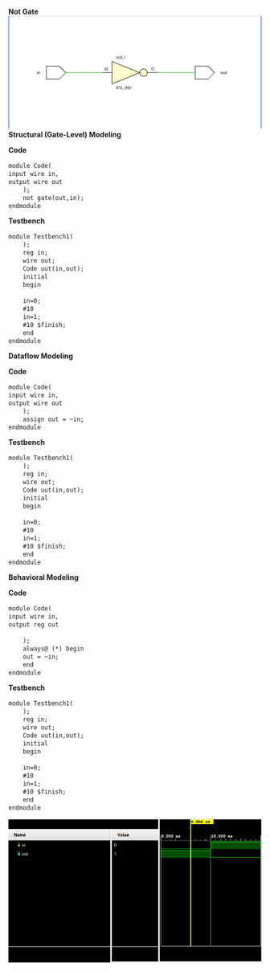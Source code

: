 **Not Gate**
![Schematic](Notsche.png)
**Structural (Gate-Level) Modeling**

**Code** 
```
module Code(
input wire in,
output wire out
    );
    not gate(out,in);
endmodule
```

**Testbench**
```
module Testbench1(
    );
    reg in;
    wire out;
    Code uut(in,out); 
    initial 
    begin 
    
    in=0;
    #10 
    in=1;
    #10 $finish;
    end
endmodule
```

**Dataflow Modeling**

**Code**
```
module Code(
input wire in,
output wire out
    );
    assign out = ~in;
endmodule
```
**Testbench**
```
module Testbench1(
    );
    reg in;
    wire out;
    Code uut(in,out);
    initial 
    begin 
    
    in=0;
    #10 
    in=1;
    #10 $finish;
    end
endmodule
```
**Behavioral Modeling**

**Code**
```
module Code(
input wire in,
output reg out

    );
    always@ (*) begin
    out = ~in;
    end
endmodule
```
**Testbench**
```
module Testbench1(
    );
    reg in;
    wire out;
    Code uut(in,out);
    initial 
    begin 
    
    in=0;
    #10 
    in=1;
    #10 $finish;
    end
endmodule
```

![Testbench](NotgateG.png)
